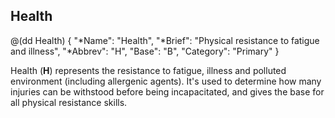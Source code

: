 ## Health

@(dd Health)
{ 
  "*Name": "Health",
  "*Brief": "Physical resistance to fatigue and illness",
  "*Abbrev": "H",
  "Base": "B",
  "Category": "Primary"
}

Health (**H**) represents the resistance to fatigue, illness and polluted 
environment (including allergenic agents). It's used to determine how many
injuries can be withstood before being incapacitated,
and gives the base for all physical resistance skills.
